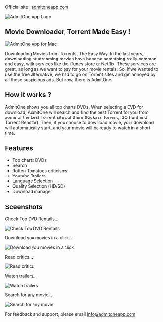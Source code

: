 Official site : [admitoneapp.com](http://admitoneapp.com/)

![AdmitOne App Logo](http://admitoneapp.com/images/icon.png)
## Movie Downloader, Torrent Made Easy !

![AdmitOne App for Mac](http://admitoneapp.com/images/imac.png)

Downloading Movies from Torrents, The Easy Way.
In the last years, downloading or streaming movies have become something really common and easy, with services like the iTunes store or Netflix. These services are great, as long as we want to pay for your movie rentals. So, if we wanted to use the free alternative, we had to go on Torrent sites and get annoyed by all those suspicious ads. But now, there is AdmitOne.
         
## How it works ?
AdmitOne shows you all top charts DVDs. When selecting a DVD for download, AdmitOne will search and find the best Torrent for you from some of the best Torrent site out there (Kickass Torrent, ISO Hunt and Torrent Reactor).
Then, if you choose to download movie, your download will automatically start, and your movie will be ready to watch in a short time.
  
## Features
 - Top charts DVDs
 - Search
 - Rotten Tomatoes criticisms
 - Youtube Trailers
 - Language Selection
 - Quality Selection (HD/SD)
 - Download manager

## Sceenshots

Check Top DVD Rentails...

![Check Top DVD Rentails](http://admitoneapp.com/images/screenshots/mainView.png)

Download you movies in a click...

![Download you movies in a click](http://admitoneapp.com/images/screenshots/downloadView.png)

Read critics...

![Read critics](http://admitoneapp.com/images/screenshots/detailView.png)

Watch trailers...

![Watch trailers](http://admitoneapp.com/images/screenshots/trailerView.png)

Search for any movie...

![Search for any movie](http://admitoneapp.com/images/screenshots/searchView.png)


For feedback and support, please email info@admitoneapp.com
